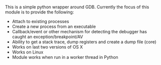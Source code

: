 This is a simple python wrapper around GDB.  Currently the focus of this module is to provide the following:

  * Attach to existing processes
  * Create a new process from an executable
  * Callback/event or other mechanism for detecting the debugger has caught an exception/breakpoint/AV
  * Ability to get a stack trace, dump registers and create a dump file (core)
  * Works on last two versions of OS X
  * Works on Linux
  * Module works when run in a worker thread in Python